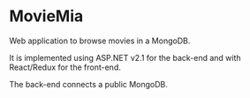 # MovieMia
Web application to browse movies in a MongoDB.

It is implemented using ASP.NET v2.1 for the back-end and with React/Redux for the front-end.

The back-end connects a public MongoDB.
